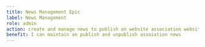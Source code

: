 ```yaml
---
title: News Management Epic
label: News Management
role: admin
action: create and manage news to publish on website association website
benefit: I can maintain an publish and unpublish assoiation news
---
```

